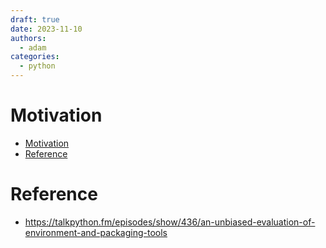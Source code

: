 ```yaml
---
draft: true
date: 2023-11-10
authors:
  - adam
categories:
  - python
---
```


# Motivation

- [Motivation](#motivation)
- [Reference](#reference)





# Reference
- https://talkpython.fm/episodes/show/436/an-unbiased-evaluation-of-environment-and-packaging-tools

